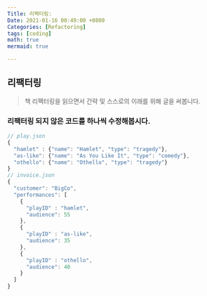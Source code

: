 ```yaml
---
Title: 리팩터링: 
Date: 2021-01-16 00:49:00 +0800
Categories: [Refactoring]
tags: [coding]
math: true
mermaid: true

---
```


## 리팩터링

> 책 리팩터링을 읽으면서 간략 및 스스로의 이래를 위해 글을 써봅니다.



### 리팩터링 되지 않은 코드를 하나씩 수정해봅시다.

```javascript
// play.json
{
  "hamlet" : {"name": "Hamlet", "type": "tragedy"},
  "as-like": {"name": "As You Like It", "type": "comedy"},
  "othello": {"name": "Othello", "type": "tragedy"}
}
// invoice.json
{
  "customer": "BigCo",
  "performances": [
    {
      "playID" : "hamlet",
      "audience": 55
    },
    {
      "playID" : "as-like",
      "audience": 35
    },
    {
      "playID" : "othello",
      "audience": 40
    }
  ]
}
```



```javascript

```

